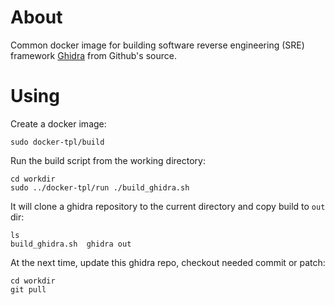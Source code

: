 # About

Common docker image for building software reverse engineering (SRE) framework [Ghidra](https://www.ghidra-sre.org/) from Github's source.

# Using

Create a docker image:

```
sudo docker-tpl/build
```

Run the build script from the working directory:

```
cd workdir
sudo ../docker-tpl/run ./build_ghidra.sh
```

It will clone a ghidra repository to the current directory and copy build to `out` dir:

```
ls    
build_ghidra.sh  ghidra out
```

At the next time, update this ghidra repo, checkout needed commit or patch:

```
cd workdir
git pull
```
